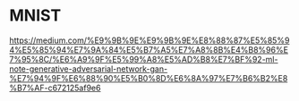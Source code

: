 # MNIST

https://medium.com/%E9%9B%9E%E9%9B%9E%E8%88%87%E5%85%94%E5%85%94%E7%9A%84%E5%B7%A5%E7%A8%8B%E4%B8%96%E7%95%8C/%E6%A9%9F%E5%99%A8%E5%AD%B8%E7%BF%92-ml-note-generative-adversarial-network-gan-%E7%94%9F%E6%88%90%E5%B0%8D%E6%8A%97%E7%B6%B2%E8%B7%AF-c672125af9e6
